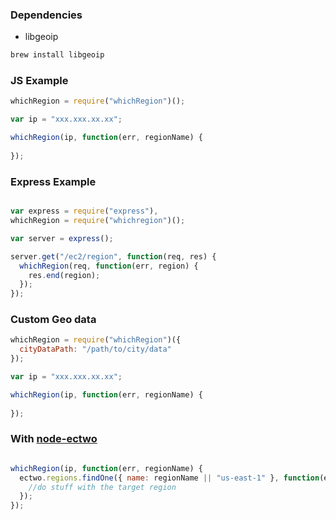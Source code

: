 ### Dependencies

- libgeoip

```bash
brew install libgeoip
```

### JS Example

```javascript
whichRegion = require("whichRegion")();

var ip = "xxx.xxx.xx.xx";

whichRegion(ip, function(err, regionName) {
    
});
```

### Express Example

```javascript

var express = require("express"),
whichRegion = require("whichregion")();

var server = express();

server.get("/ec2/region", function(req, res) {
  whichRegion(req, function(err, region) {
    res.end(region);
  });
});

```

### Custom Geo data

```javascript
whichRegion = require("whichRegion")({
  cityDataPath: "/path/to/city/data"
});

var ip = "xxx.xxx.xx.xx";

whichRegion(ip, function(err, regionName) {
    
});
```


### With [node-ectwo](/crcn/node-ectwo)

```javascript

whichRegion(ip, function(err, regionName) {
  ectwo.regions.findOne({ name: regionName || "us-east-1" }, function(err, region) {
    //do stuff with the target region
  });
});
